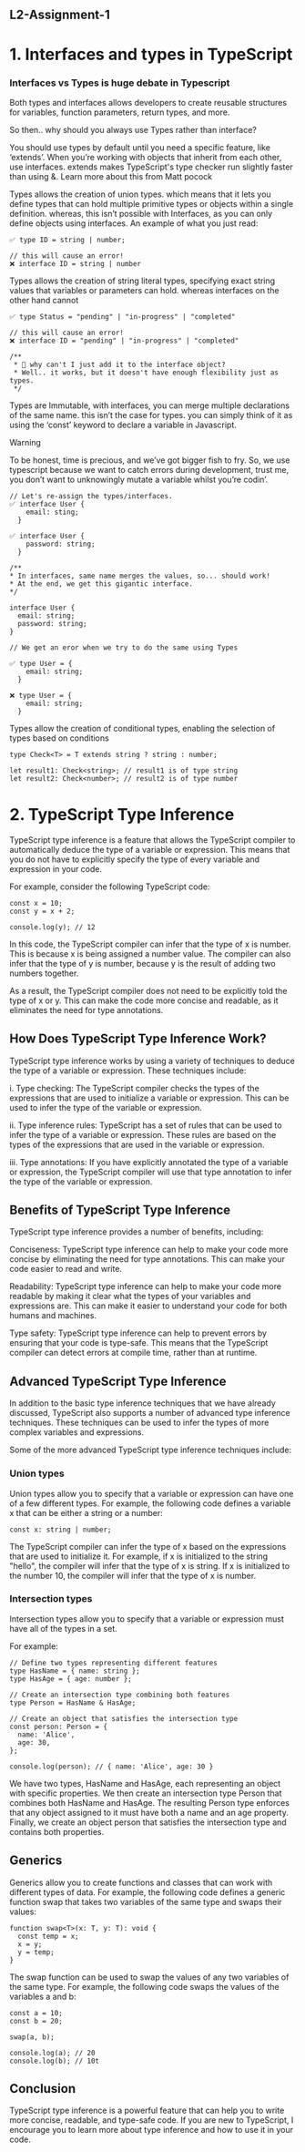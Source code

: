 ## L2-Assignment-1 
# 1. Interfaces and types in TypeScript

###  Interfaces vs Types is huge debate in Typescript

Both types and interfaces allows developers to create reusable structures for variables, function parameters, return types, and more.

So then.. why should you always use Types rather than interface?

You should use types by default until you need a specific feature, like ‘extends’.
When you’re working with objects that inherit from each other, use interfaces. extends makes TypeScript's type checker run slightly faster than using &. Learn more about this from Matt pocock

Types allows the creation of union types. which means that it lets you define types that can hold multiple primitive types or objects within a single definition. whereas, this isn’t possible with Interfaces, as you can only define objects using interfaces.
An example of what you just read:

```
✅ type ID = string | number;

// this will cause an error!
❌ interface ID = string | number
```

Types allows the creation of string literal types, specifying exact string values that variables or parameters can hold. whereas interfaces on the other hand cannot

```
✅ type Status = "pending" | "in-progress" | "completed"

// this will cause an error!
❌ interface ID = "pending" | "in-progress" | "completed"

/**
 * 🤔 why can't I just add it to the interface object?  
 * Well.. it works, but it doesn't have enough flexibility just as types.
 */

```

Types are Immutable, with interfaces, you can merge multiple declarations of the same name. this isn’t the case for types. you can simply think of it as using the ‘const’ keyword to declare a variable in Javascript.
> [!WARNING]
> To be honest, time is precious, and we’ve got bigger fish to fry.
So, we use typescript because we want to catch errors during development, trust me, you don’t want to unknowingly mutate a variable whilst you’re codin’.

```
// Let's re-assign the types/interfaces.
✅ interface User {
    email: sting;
  }

✅ interface User {
    password: string;
  }

/**
* In interfaces, same name merges the values, so... should work!
* At the end, we get this gigantic interface.
*/

interface User {
  email: string;
  password: string;
}

// We get an eror when we try to do the same using Types

✅ type User = {
    email: string;
  }

❌ type User = {
    email: string;
  }
```
Types allow the creation of conditional types, enabling the selection of types based on conditions

```
type Check<T> = T extends string ? string : number;

let result1: Check<string>; // result1 is of type string
let result2: Check<number>; // result2 is of type number
```





# 2. TypeScript Type Inference

TypeScript type inference is a feature that allows the TypeScript compiler to automatically deduce the type of a variable or expression. This means that you do not have to explicitly specify the type of every variable and expression in your code.

For example, consider the following TypeScript code:

```
const x = 10;
const y = x + 2;

console.log(y); // 12
```
In this code, the TypeScript compiler can infer that the type of x is number. This is because x is being assigned a number value. The compiler can also infer that the type of y is number, because y is the result of adding two numbers together.

As a result, the TypeScript compiler does not need to be explicitly told the type of x or y. This can make the code more concise and readable, as it eliminates the need for type annotations.

## How Does TypeScript Type Inference Work?
TypeScript type inference works by using a variety of techniques to deduce the type of a variable or expression. These techniques include:

i. Type checking: The TypeScript compiler checks the types of the expressions that are used to initialize a variable or expression. This can be used to infer the type of the variable or expression.

ii. Type inference rules: TypeScript has a set of rules that can be used to infer the type of a variable or expression. These rules are based on the types of the expressions that are used in the variable or expression.

iii. Type annotations: If you have explicitly annotated the type of a variable or expression, the TypeScript compiler will use that type annotation to infer the type of the variable or expression.

## Benefits of TypeScript Type Inference

TypeScript type inference provides a number of benefits, including:

Conciseness: TypeScript type inference can help to make your code more concise by eliminating the need for type annotations. This can make your code easier to read and write.

Readability: TypeScript type inference can help to make your code more readable by making it clear what the types of your variables and expressions are. This can make it easier to understand your code for both humans and machines.

Type safety: TypeScript type inference can help to prevent errors by ensuring that your code is type-safe. This means that the TypeScript compiler can detect errors at compile time, rather than at runtime.

## Advanced TypeScript Type Inference
In addition to the basic type inference techniques that we have already discussed, TypeScript also supports a number of advanced type inference techniques. These techniques can be used to infer the types of more complex variables and expressions.

Some of the more advanced TypeScript type inference techniques include:

### Union types

Union types allow you to specify that a variable or expression can have one of a few different types. For example, the following code defines a variable x that can be either a string or a number:

```
const x: string | number;
```

The TypeScript compiler can infer the type of x based on the expressions that are used to initialize it. For example, if x is initialized to the string "hello", the compiler will infer that the type of x is string. If x is initialized to the number 10, the compiler will infer that the type of x is number.


### Intersection types
Intersection types allow you to specify that a variable or expression must have all of the types in a set.

For example:

```
// Define two types representing different features
type HasName = { name: string };
type HasAge = { age: number };

// Create an intersection type combining both features
type Person = HasName & HasAge;

// Create an object that satisfies the intersection type
const person: Person = {
  name: 'Alice',
  age: 30,
};

console.log(person); // { name: 'Alice', age: 30 }
```
We have two types, HasName and HasAge, each representing an object with specific properties. We then create an intersection type Person that combines both HasName and HasAge. The resulting Person type enforces that any object assigned to it must have both a name and an age property. Finally, we create an object person that satisfies the intersection type and contains both properties.

## Generics
Generics allow you to create functions and classes that can work with different types of data. For example, the following code defines a generic function swap that takes two variables of the same type and swaps their values:

```
function swap<T>(x: T, y: T): void {
  const temp = x;
  x = y;
  y = temp;
}
```

The swap function can be used to swap the values of any two variables of the same type. For example, the following code swaps the values of the variables a and b:

```
const a = 10;
const b = 20;

swap(a, b);

console.log(a); // 20
console.log(b); // 10t
```

## Conclusion
TypeScript type inference is a powerful feature that can help you to write more concise, readable, and type-safe code. If you are new to TypeScript, I encourage you to learn more about type inference and how to use it in your code.

